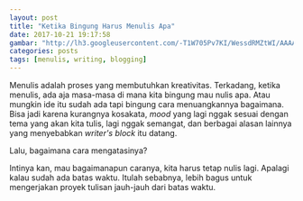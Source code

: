 ```yaml
---
layout: post
title: "Ketika Bingung Harus Menulis Apa"
date: 2017-10-21 19:17:58
gambar: "http://lh3.googleusercontent.com/-T1W705Pv7KI/WessdRMZtWI/AAAAAAAACho/XmUjoEGwULECc1j3NLG69B2LoaZ2qloWgCLcBGAs/h120/WritersBlockPic_opt_LargeWide.jpg"
categories: posts
tags: [menulis, writing, blogging]
---
```


Menulis adalah proses yang membutuhkan kreativitas. Terkadang, ketika menulis, ada aja masa-masa di mana kita bingung mau nulis apa. Atau mungkin ide itu sudah ada tapi bingung cara menuangkannya bagaimana. Bisa jadi karena kurangnya kosakata, _mood_ yang lagi nggak sesuai dengan tema yang akan kita tulis, lagi nggak semangat, dan berbagai alasan lainnya yang menyebabkan _writer's block_ itu datang.

Lalu, bagaimana cara mengatasinya?

Intinya kan, mau bagaimanapun caranya, kita harus tetap nulis lagi. Apalagi kalau sudah ada batas waktu. Itulah sebabnya, lebih bagus untuk mengerjakan proyek tulisan jauh-jauh dari batas waktu.